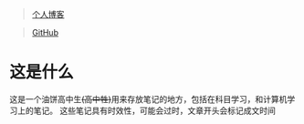> [个人博客](https://blockhaity.github.io)

> [GitHub](https://github.com/blockhaity/)

# 这是什么
这是一个油饼高中生~~(高中牲)~~用来存放笔记的地方，包括在科目学习，和计算机学习上的笔记。
这些笔记具有时效性，可能会过时，文章开头会标记成文时间